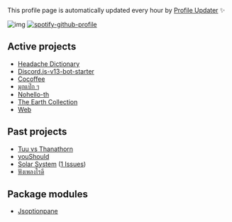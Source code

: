 This profile page is automatically updated every hour by [Profile Updater](https://github.com/narze/profile-updater) ✨

![img](https://github-profile-trophy.vercel.app/?username=Tin-Tinnaphat&theme=onedark&column=8)
[![spotify-github-profile](https://spotify-github-profile.vercel.app/api/view?uid=0ysdo113nkd8khvn2kn7al2s5&cover_image=true&theme=default)](https://github.com/kittinan/spotify-github-profile)

<!--%%% PROFILE UPDATER (Tin-Tinnaphat/profile-updater) : START %%%-->
## Active projects

- [Headache Dictionary](https://github.com/Tin-Tinnaphat/AnyDictionary)
- [Discord.js-v13-bot-starter](https://github.com/Tin-Tinnaphat/Discord.js-v13-bot-starter)
- [Cocoffee](https://github.com/Tin-Tinnaphat/Goshawk)
- [มุกแป๊ก ๆ](https://github.com/Tin-Tinnaphat/MukPakPak)
- [Nohello-th](https://github.com/Tin-Tinnaphat/nohello-th)
- [The Earth Collection](https://github.com/Tin-Tinnaphat/Record-of-the-Earth)
- [Web](https://github.com/Tin-Tinnaphat/web)

## Past projects

- [Tuu vs Thanathorn](https://github.com/Tin-Tinnaphat/earn-vs-jeab)
- [youShould](https://github.com/Tin-Tinnaphat/shouldYou)
- [Solar System](https://github.com/Tin-Tinnaphat/THREE.js-solar-system) ([1 Issues](https://github.com/Tin-Tinnaphat/THREE.js-solar-system/issues))
- [ฟังเพลงไรดี](https://github.com/Tin-Tinnaphat/What-Should-I-Listen)

## Package modules

- [Jsoptionpane](https://github.com/Tin-Tinnaphat/JSOptionPane)

<!--%%% PROFILE UPDATER (Tin-Tinnaphat/profile-updater) : END %%%-->
